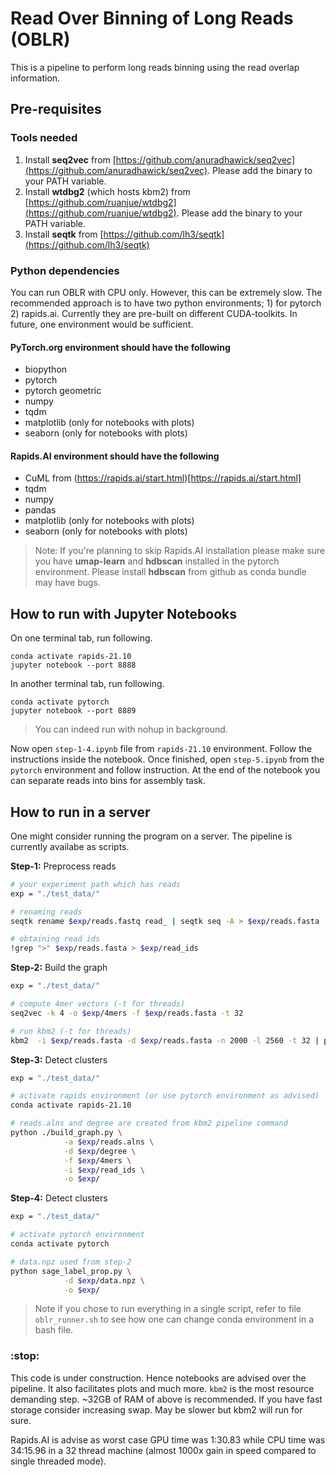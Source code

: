 # Read Over Binning of Long Reads (OBLR)

This is a pipeline to perform long reads binning using the read overlap information.

## Pre-requisites

### Tools needed
1. Install **seq2vec** from [https://github.com/anuradhawick/seq2vec](https://github.com/anuradhawick/seq2vec). Please add the binary to your PATH variable.
2. Install **wtdbg2** (which hosts kbm2) from [https://github.com/ruanjue/wtdbg2](https://github.com/ruanjue/wtdbg2). Please add the binary to your PATH variable.
3. Install **seqtk** from [https://github.com/lh3/seqtk](https://github.com/lh3/seqtk)

### Python dependencies

You can run OBLR with CPU only. However, this can be extremely slow. The recommended approach is to have two python environments; 1) for pytorch 2) rapids.ai. Currently they are pre-built on different CUDA-toolkits. In future, one environment would be sufficient.

#### PyTorch.org environment should have the following

* biopython
* pytorch
* pytorch geometric
* numpy
* tqdm
* matplotlib (only for notebooks with plots)
* seaborn (only for notebooks with plots)

#### Rapids.AI environment should have the following

* CuML from (https://rapids.ai/start.html)[https://rapids.ai/start.html]
* tqdm
* numpy
* pandas
* matplotlib (only for notebooks with plots)
* seaborn (only for notebooks with plots)

> Note: If you're planning to skip Rapids.AI installation please make sure you have **umap-learn** and **hdbscan** installed in the pytorch environment. Please install **hdbscan** from github as conda bundle may have bugs. 

## How to run with Jupyter Notebooks

On one terminal tab, run following.
```
conda activate rapids-21.10
jupyter notebook --port 8888
```
In another terminal tab, run following.
```
conda activate pytorch
jupyter notebook --port 8889
```
> You can indeed run with nohup in background.

Now open `step-1-4.ipynb` file from `rapids-21.10` environment. Follow the instructions inside the notebook. Once finished, open `step-5.ipynb` from the `pytorch` environment and follow instruction. At the end of the notebook you can separate reads into bins for assembly task.

## How to run in a server

One might consider running the program on a server. The pipeline is currently availabe as scripts.

**Step-1:** Preprocess reads

```bash
# your experiment path which has reads
exp = "./test_data/"

# renaming reads
seqtk rename $exp/reads.fastq read_ | seqtk seq -A > $exp/reads.fasta

# obtaining read ids
!grep ">" $exp/reads.fasta > $exp/read_ids
```

**Step-2:** Build the graph

```bash
exp = "./test_data/"

# compute 4mer vectors (-t for threads)
seq2vec -k 4 -o $exp/4mers -f $exp/reads.fasta -t 32

# run kbm2 (-t for threads)
kbm2  -i $exp/reads.fasta -d $exp/reads.fasta -n 2000 -l 2560 -t 32 | python filter_alignments.py $exp/
```

**Step-3:** Detect clusters
```bash
exp = "./test_data/"

# activate rapids environment (or use pytorch environment as advised)
conda activate rapids-21.10

# reads.alns and degree are created from kbm2 pipeline command
python ./build_graph.py \
            -a $exp/reads.alns \
            -d $exp/degree \
            -f $exp/4mers \
            -i $exp/read_ids \
            -o $exp/
```

**Step-4:** Detect clusters
```bash
exp = "./test_data/"

# activate pytorch environment
conda activate pytorch

# data.npz used from step-2
python sage_label_prop.py \
            -d $exp/data.npz \
            -o $exp/
```

> Note if you chose to run everything in a single script, refer to file `oblr_runner.sh` to see how one can change conda environment in a bash file.

### :stop: 

This code is under construction. Hence notebooks are advised over the pipeline. It also facilitates plots and much more. `kbm2` is the most resource demanding step. ~32GB of RAM of above is recommended. If you have fast storage consider increasing swap. May be slower but kbm2 will run for sure.

Rapids.AI is advise as worst case GPU time was 1:30.83 while CPU time was 34:15.96 in a 32 thread machine (almost 1000x gain in speed compared to single threaded mode).